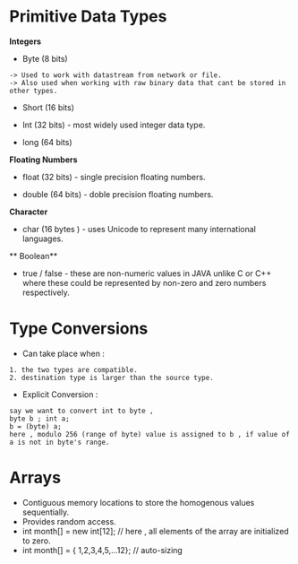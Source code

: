 # Primitive Data Types
  
**Integers**
  
* Byte (8 bits) 
```
-> Used to work with datastream from network or file. 
-> Also used when working with raw binary data that cant be stored in other types.
```
  
* Short (16 bits)
  
* Int (32 bits) - most widely used integer data type.
  
* long (64 bits) 
  
**Floating Numbers**
  
* float (32 bits) - single precision floating numbers.
  
* double (64 bits) - doble precision floating numbers.
  
**Character**
  
* char (16 bytes ) - uses Unicode to represent many international languages.
  
** Boolean**
  
* true / false - these are non-numeric values in JAVA unlike C or C++ where these could be represented by non-zero and zero numbers respectively.  
  
# Type Conversions 
  
* Can take place when :
```
1. the two types are compatible.
2. destination type is larger than the source type.
```
  
* Explicit Conversion :
```
say we want to convert int to byte ,
byte b ; int a;
b = (byte) a;
here , modulo 256 (range of byte) value is assigned to b , if value of a is not in byte's range.
```
  
# Arrays
  
* Contiguous memory locations to store the homogenous values sequentially.  
* Provides random access.  
* int month[] = new int[12];  // here , all elements of the array are initialized to zero.
* int month[] = { 1,2,3,4,5,...12}; // auto-sizing  
